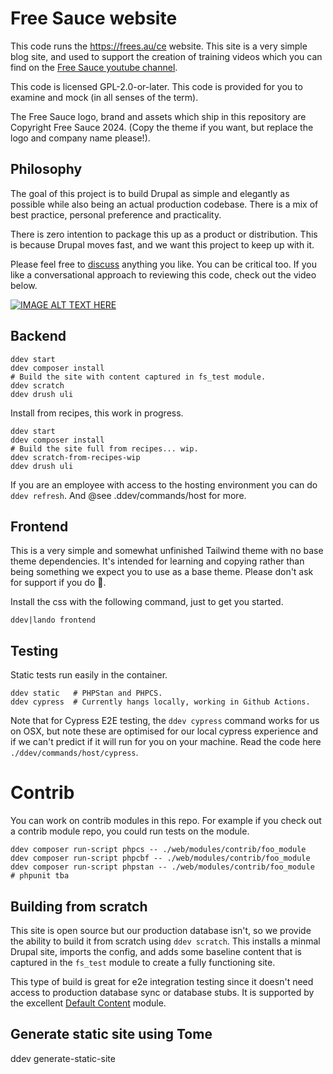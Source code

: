 # Free Sauce website

This code runs the https://frees.au/ce website. This site is a very simple
blog site, and used to support the creation of training videos which you can
find on the [Free Sauce youtube channel](https://www.youtube.com/@FreeTheSauce).

This code is licensed GPL-2.0-or-later. This code is provided for you to
examine and mock (in all senses of the term).

The Free Sauce logo, brand and assets which ship in this repository are Copyright
Free Sauce 2024. (Copy the theme if you want, but replace the logo and
company name please!).

## Philosophy

The goal of this project is to build Drupal as simple and elegantly as possible while
also being an actual production codebase. There is a mix of best practice, personal
preference and practicality.

There is zero intention to package this up as a product or distribution. This is because
Drupal moves fast, and we want this project to keep up with it.

Please feel free to [discuss](https://github.com/frees-au/ce/discussions) anything you
like. You can be critical too. If you like a conversational approach to reviewing this
code, check out the video below.

[![IMAGE ALT TEXT HERE](https://img.youtube.com/vi/qUJpx5w0avM/0.jpg)](https://www.youtube.com/watch?v=qUJpx5w0avM)

## Backend

```
ddev start
ddev composer install
# Build the site with content captured in fs_test module.
ddev scratch
ddev drush uli
```

Install from recipes, this work in progress.

```
ddev start
ddev composer install
# Build the site full from recipes... wip.
ddev scratch-from-recipes-wip
ddev drush uli
```

If you are an employee with access to the hosting environment you can do
`ddev refresh`. And @see .ddev/commands/host for more.

## Frontend

This is a very simple and somewhat unfinished Tailwind theme with no base theme
dependencies. It's intended for learning and copying rather than being something
we expect you to use as a base theme. Please don't ask for support if you do 😬.

Install the css with the following command, just to get you started.

```
ddev|lando frontend
```

## Testing

Static tests run easily in the container.

```
ddev static   # PHPStan and PHPCS.
ddev cypress  # Currently hangs locally, working in Github Actions.
```

Note that for Cypress E2E testing, the `ddev cypress` command works for us on
OSX, but note these are optimised for our local cypress experience and if we
can't predict if it will run for you on your machine. Read the code here
 `./ddev/commands/host/cypress`.

# Contrib

You can work on contrib modules in this repo. For example if you check out a
contrib module repo, you could run tests on the module.

```
ddev composer run-script phpcs -- ./web/modules/contrib/foo_module
ddev composer run-script phpcbf -- ./web/modules/contrib/foo_module
ddev composer run-script phpstan -- ./web/modules/contrib/foo_module
# phpunit tba
```

## Building from scratch

This site is open source but our production database isn't, so we provide the
ability to build it from scratch using `ddev scratch`. This installs a minmal
Drupal site, imports the config, and adds some baseline content that is captured
in the `fs_test` module to create a fully functioning site.

This type of build is great for e2e integration testing since it doesn't need
access to production database sync or database stubs. It is supported by the
excellent [Default Content](https://drupal.org/project/default_content) module.

## Generate static site using Tome
ddev generate-static-site